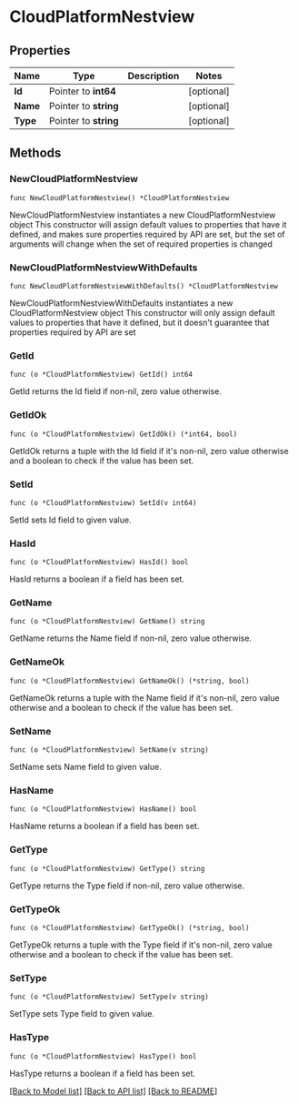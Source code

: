 # CloudPlatformNestview

## Properties

Name | Type | Description | Notes
------------ | ------------- | ------------- | -------------
**Id** | Pointer to **int64** |  | [optional] 
**Name** | Pointer to **string** |  | [optional] 
**Type** | Pointer to **string** |  | [optional] 

## Methods

### NewCloudPlatformNestview

`func NewCloudPlatformNestview() *CloudPlatformNestview`

NewCloudPlatformNestview instantiates a new CloudPlatformNestview object
This constructor will assign default values to properties that have it defined,
and makes sure properties required by API are set, but the set of arguments
will change when the set of required properties is changed

### NewCloudPlatformNestviewWithDefaults

`func NewCloudPlatformNestviewWithDefaults() *CloudPlatformNestview`

NewCloudPlatformNestviewWithDefaults instantiates a new CloudPlatformNestview object
This constructor will only assign default values to properties that have it defined,
but it doesn't guarantee that properties required by API are set

### GetId

`func (o *CloudPlatformNestview) GetId() int64`

GetId returns the Id field if non-nil, zero value otherwise.

### GetIdOk

`func (o *CloudPlatformNestview) GetIdOk() (*int64, bool)`

GetIdOk returns a tuple with the Id field if it's non-nil, zero value otherwise
and a boolean to check if the value has been set.

### SetId

`func (o *CloudPlatformNestview) SetId(v int64)`

SetId sets Id field to given value.

### HasId

`func (o *CloudPlatformNestview) HasId() bool`

HasId returns a boolean if a field has been set.

### GetName

`func (o *CloudPlatformNestview) GetName() string`

GetName returns the Name field if non-nil, zero value otherwise.

### GetNameOk

`func (o *CloudPlatformNestview) GetNameOk() (*string, bool)`

GetNameOk returns a tuple with the Name field if it's non-nil, zero value otherwise
and a boolean to check if the value has been set.

### SetName

`func (o *CloudPlatformNestview) SetName(v string)`

SetName sets Name field to given value.

### HasName

`func (o *CloudPlatformNestview) HasName() bool`

HasName returns a boolean if a field has been set.

### GetType

`func (o *CloudPlatformNestview) GetType() string`

GetType returns the Type field if non-nil, zero value otherwise.

### GetTypeOk

`func (o *CloudPlatformNestview) GetTypeOk() (*string, bool)`

GetTypeOk returns a tuple with the Type field if it's non-nil, zero value otherwise
and a boolean to check if the value has been set.

### SetType

`func (o *CloudPlatformNestview) SetType(v string)`

SetType sets Type field to given value.

### HasType

`func (o *CloudPlatformNestview) HasType() bool`

HasType returns a boolean if a field has been set.


[[Back to Model list]](../README.md#documentation-for-models) [[Back to API list]](../README.md#documentation-for-api-endpoints) [[Back to README]](../README.md)


